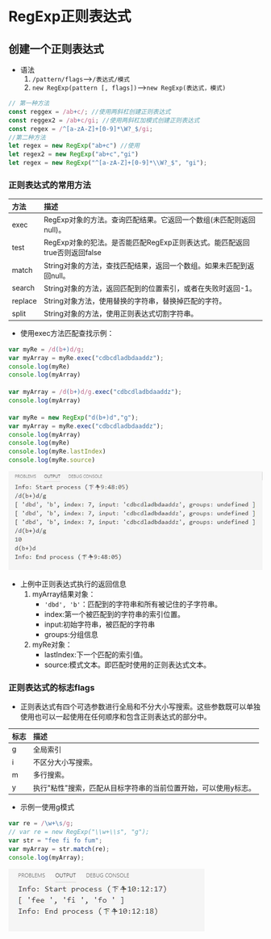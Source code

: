 # RegExp正则表达式

## 创建一个正则表达式

* 语法
    1. `/pattern/flags`-->`/表达式/模式`
    2. `new RegExp(pattern [, flags])`-->`new RegExp(表达式，模式)`

````js
// 第一种方法
const reggex = /ab+c/; //使用两斜杠创建正则表达式
const reggex2 = /ab+c/gi; //使用两斜杠加模式创建正则表达式
const regex = /^[a-zA-Z]+[0-9]*\W?_$/gi;
//第二种方法
let regex = new RegExp("ab+c") //使用
let regex2 = new RegExp("ab+c","gi")
let regex = new RegExp("^[a-zA-Z]+[0-9]*\\W?_$", "gi");
````

### 正则表达式的常用方法

|方法|描述|
|:---------|:-------------|
exec|RegExp对象的方法。查询匹配结果。它返回一个数组(未匹配则返回null)。
test|RegExp对象的犯法。是否能匹配RegExp正则表达式。能匹配返回true否则返回false
match|String对象的方法，查找匹配结果，返回一个数组。如果未匹配到返回null。
search|String对象的方法，返回匹配到的位置索引，或者在失败时返回-1。
replace|String对象方法，使用替换的字符串，替换掉匹配的字符。
split|String对象的方法，使用正则表达式切割字符串。

* 使用exec方法匹配查找示例：

````js
var myRe = /d(b+)d/g;
var myArray = myRe.exec("cdbcdladbdaaddz");
console.log(myRe)
console.log(myArray)

var myArray = /d(b+)d/g.exec("cdbcdladbdaaddz");
console.log(myArray)

var myRe = new RegExp("d(b+)d","g");
var myArray = myRe.exec("cdbcdladbdaaddz");
console.log(myArray)
console.log(myRe)
console.log(myRe.lastIndex)
console.log(myRe.source)
````

![regexp_001](../img/regexp_001.jpg)

* 上例中正则表达式执行的返回信息
    1. myArray结果对象：
        * `'dbd', 'b'`：匹配到的字符串和所有被记住的子字符串。
        * index:第一个被匹配到的字符串的索引位置。
        * input:初始字符串，被匹配的字符串
        * groups:分组信息
    2. myRe对象：
        * lastIndex:下一个匹配的索引值。
        * source:模式文本。即匹配时使用的正则表达式文本。

### 正则表达式的**标志flags**

* 正则表达式有四个可选参数进行全局和不分大小写搜索。这些参数既可以单独使用也可以一起使用在任何顺序和包含正则表达式的部分中。  

|标志|描述|
|:--------|:--------------|
g|全局索引|
i|不区分大小写搜索。|
m|多行搜索。|
y|执行"粘性"搜索，匹配从目标字符串的当前位置开始，可以使用y标志。|

* 示例一使用g模式

````js
var re = /\w+\s/g;
// var re = new RegExp("\\w+\\s", "g");
var str = "fee fi fo fum";
var myArray = str.match(re);
console.log(myArray);
````

![regexp_002](../img/regexp_002.jpg)













